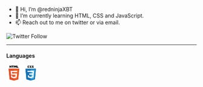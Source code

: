 - 👋 Hi, I’m @redninjaXBT
- 🌱 I’m currently learning HTML, CSS and JavaScript.
- 📫 Reach out to me on twitter or via email. 
<!---
redninjaXBT/redninjaXBT is a ✨ special ✨ repository because its `README.md` (this file) appears on your GitHub profile.
You can click the Preview link to take a look at your changes.
--->


![Twitter Follow](https://img.shields.io/twitter/follow/redninjaXBT?style=social)

<hr>

<div> 
<h4>Languages</h4>
<img src="https://raw.githubusercontent.com/github/explore/80688e429a7d4ef2fca1e82350fe8e3517d3494d/topics/html/html.png" width="40px">
<img src="https://raw.githubusercontent.com/github/explore/80688e429a7d4ef2fca1e82350fe8e3517d3494d/topics/css/css.png" width="40px">
</div>
